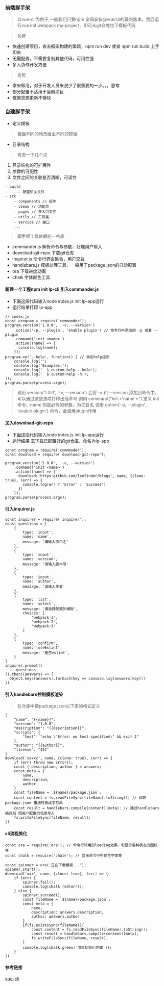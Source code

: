 ### 前端脚手架
> 以vue-cli为例子,一般我们只要npm 全局安装@vue/cli的最新版本，然后运行vue init webpack my-project，即可从git仓库拉下模板代码

> 优势
- 快速创建项目，省去框架构建的繁琐，npm run dev 或者 npm run build 上手即来
- 无需配置，不需要复制其他代码，可用性强
- 多人协作开发方便
> 劣势
- 拿来即用，对于开发人员来说少了很重要的一步。。。思考
- 部分配置不适用于当前项目
- 框架思想更新不够快
### 自建脚手架
- 定义模板
> 根据不同的场景给出不同的模板
- 目录结构
> 考虑一下几个点
1. 目录结构的可扩展性
2. 参数的可配性
3. 文件之间的关联是否清晰，可读性
```
- build
    ... 配置相关文件
- src
    - components // 组件
    - views // 功能页
    - pages // 多入口文件
    - utils // 工具类
    - service // 接口
    ...
```
> 脚手架工具依赖的一些库
- commander.js 解析命令与参数，处理用户输入
- download-git-repo 下载git仓库
- inquirer.js 命令行界面集合，用户交互
- handlebars.js 模板处理工具，一般用于package.json的自动配置
- ora 下载进度动画
- chalk 字体颜色工具

#### 新建一个工程npm init lp-cli 引入commander.js

- 下面这段代码输入node index.js init lp-app运行
- 运行结果打印 lp-app
```
// index.js
const program = require('commander');
program.version('1.0.0', '-v, --version')
    .option('-p, --plugin', 'enable plugin') // 命令行中添加的 -p 或者 --plugin
    .command('init <name>')
    .action((name) => {
      console.log(name);
    });
program.on('--help', function() { // 添加help提示
    console.log('')
    console.log('Examples:');
    console.log('  $ custom-help --help');
    console.log('  $ custom-help -h');
});
program.parse(process.argv);
```
> 调用 version('1.0.0', '-v, --version') 会将 -v 和 --version 添加到命令中，可以通过这些选项打印出版本号
> 调用 command("init <'name'>") 定义 init 命令，name 则是必传的参数，为项目名
> 调用 option('-p, --plugin', 'enable plugin') 命令，会调用plugin作用

#### 加入download-git-repo
- 下面这段代码输入node index.js init lp-app运行
- 运行结果 去下载已配置好的git仓库，命名为lp-app

```
const program = require('commander');
const download = require('download-git-repo');
 
program.version('1.0.0', '-v, --version')
    .command('init <name>')
    .action((name) => {
      download('https:github.com/leefinder/blogs', name, {clone: true}, (err) => {
        console.log(err ? 'Error' : 'Success')
      })
    });
program.parse(process.argv);
```
#### 引入inquirer.js
```
const inquirer = require('inquirer');
const questions = [
    {
        type: 'input',
        name: 'name',
        message: '请输入项目名'
    },
    {
        type: 'input',
        name: 'version',
        message: '请输入版本号'
    },
    {
        type: 'input',
        name: 'author',
        message: '请输入作者'
    },
    {
        type: 'list',
        name: 'select',
        message: '请选择配置的模板',
        choices: [
            'webpack-1',
            'webpack-2',
            'webpack-3'
        ]
    },
    {
        type: 'confirm',
        name: 'useEslint',
        message: '是否eslint',
    }
]
inquirer.prompt([
  ...questions
]).then((answers) => {
  Object.keys(answers).forEach(key => console.log(answers[key]))
})
```
#### 引入handlebars控制模板渲染

> 在仓库中把package.json以下面的格式定义
```
{
    "name": "{{name}}",
    "version": "1.0.0",
    "description": "{{description}}",
    "scripts": {
        "test": "echo \"Error: no test specified\" && exit 1"
    },
    "author": "{{author}}",
    "license": "ISC"
}
download('xxxxx', name, {clone: true}, (err) => {
    if (err) throw new Error();
    const { description, author } = answers;
    const meta = {
        name,
        description,
        author
    }
    const fileName = `${name}/package.json`;
    const content = fs.readFileSync(fileName).toString(); // 读取package.json 模板转换成字符串
    const result = handlebars.compile(content)(meta); // 通过handlebars 编译后 把用户配置的信息写入
    fs.writeFileSync(fileName, result);
})
```
#### cli流程美化
```
const ora = require('ora'); // 命令行环境的loading效果，和显示各种状态的图标等
const chalk = require('chalk'); // 显示命令行中颜色字体等

const spinner = ora('正在下载模板...');
spinner.start();
download('xxx', name, {clone: true}, (err) => {
    if (err) {
        spinner.fail();
        console.log(chalk.red(err));
    } else {
        spinner.succeed();
        const fileName = `${name}/package.json`;
        const meta = {
            name,
            description: answers.description,
            author: answers.author
        }
        if(fs.existsSync(fileName)){
            const content = fs.readFileSync(fileName).toString();
            const result = handlebars.compile(content)(meta);
            fs.writeFileSync(fileName, result);
        }
        console.log(chalk.green('项目初始化完成'));
    }
})
```
#### 参考链接
[vue-cli](https://www.jianshu.com/p/749b22170b7b)
